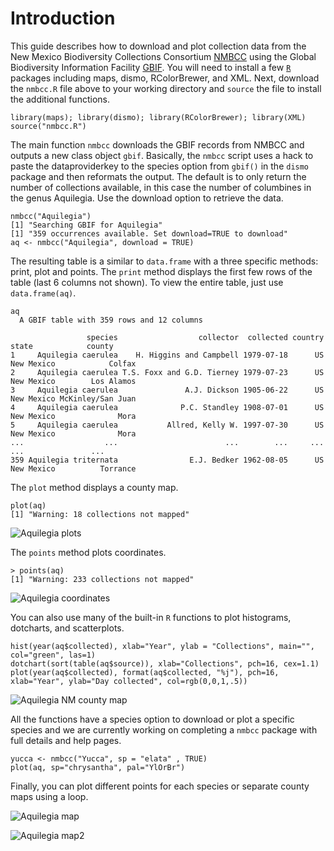 # Introduction

This guide describes how to download and plot collection data from the New Mexico Biodiversity Collections Consortium [NMBCC](http://nmbiodiversity.org/) using the Global Biodiversity Information Facility [GBIF](http://data.gbif.org).  You will need to install a few [`R`](http://cran.r-project.org) packages including maps, dismo, RColorBrewer, and XML.  Next, download the `nmbcc.R` file above to your working directory and `source` the file to install the additional functions.

	library(maps); library(dismo); library(RColorBrewer); library(XML)
	source("nmbcc.R")
       
The main function `nmbcc` downloads the GBIF records from NMBCC and outputs a new class object `gbif`. Basically, the `nmbcc` script uses a hack to paste the dataproviderkey to the species option from `gbif()` in the `dismo` package and then reformats the output.  The default is to only return the number of collections available, in this case the number of columbines in the genus Aquilegia. Use the download option to retrieve the data.

	nmbcc("Aquilegia")
	[1] "Searching GBIF for Aquilegia"
	[1] "359 occurrences available. Set download=TRUE to download"
	aq <- nmbcc("Aquilegia", download = TRUE)

The resulting table is a similar to `data.frame` with a three specific methods: print, plot and points. The `print` method displays the first few rows of the table (last 6 columns not shown). To view the entire table, just use `data.frame(aq)`. 

	aq
	  A GBIF table with 359 rows and 12 columns

	                 species                  collector  collected country      state            county
	1     Aquilegia caerulea    H. Higgins and Campbell 1979-07-18      US New Mexico            Colfax
	2     Aquilegia caerulea T.S. Foxx and G.D. Tierney 1979-07-23      US New Mexico        Los Alamos
	3     Aquilegia caerulea               A.J. Dickson 1905-06-22      US New Mexico McKinley/San Juan
	4     Aquilegia caerulea              P.C. Standley 1908-07-01      US New Mexico              Mora
	5     Aquilegia caerulea           Allred, Kelly W. 1997-07-30      US New Mexico              Mora
	...                  ...                        ...        ...     ...        ...               ...
	359 Aquilegia triternata                E.J. Bedker 1962-08-05      US New Mexico          Torrance


The `plot` method displays a county map. 

	plot(aq)
	[1] "Warning: 18 collections not mapped"

![Aquilegia plots](/cstubben/nmbcc/raw/master/plots/aq_counties.png)


The `points` method plots coordinates.

	> points(aq)
	[1] "Warning: 233 collections not mapped"

![Aquilegia coordinates](/cstubben/nmbcc/raw/master/plots/aq_coords.png)

You can also use many of the built-in `R` functions to plot histograms, dotcharts, and scatterplots.

	hist(year(aq$collected), xlab="Year", ylab = "Collections", main="", col="green", las=1)
	dotchart(sort(table(aq$source)), xlab="Collections", pch=16, cex=1.1)
	plot(year(aq$collected), format(aq$collected, "%j"), pch=16, xlab="Year", ylab="Day collected", col=rgb(0,0,1,.5))


![Aquilegia NM county map](/cstubben/nmbcc/raw/master/plots/aq_plots.png)

All the functions have a species option to download or plot a specific species and we are currently working on completing a `nmbcc` package with full details and help pages. 

	yucca <- nmbcc("Yucca", sp = "elata" , TRUE)
	plot(aq, sp="chrysantha", pal="YlOrBr")


Finally, you can plot different points for each species or separate county maps using a loop.

![Aquilegia map](/cstubben/nmbcc/raw/master/plots/aq_sp.png)

![Aquilegia map2](/cstubben/nmbcc/raw/master/plots/aq_sp2.png)





